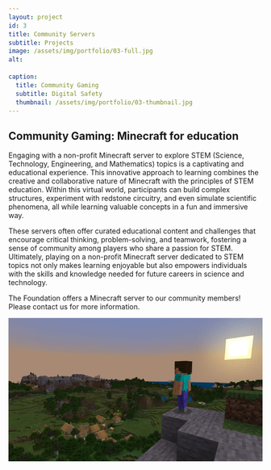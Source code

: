 ```yaml
---
layout: project
id: 3
title: Community Servers
subtitle: Projects
image: /assets/img/portfolio/03-full.jpg
alt: 

caption:
  title: Community Gaming
  subtitle: Digital Safety
  thumbnail: /assets/img/portfolio/03-thumbnail.jpg
---
```


## Community Gaming: Minecraft for education

Engaging with a non-profit Minecraft server to explore STEM (Science, Technology, Engineering, and Mathematics) topics is a captivating and educational experience. This innovative approach to learning combines the creative and collaborative nature of Minecraft with the principles of STEM education. Within this virtual world, participants can build complex structures, experiment with redstone circuitry, and even simulate scientific phenomena, all while learning valuable concepts in a fun and immersive way.

These servers often offer curated educational content and challenges that encourage critical thinking, problem-solving, and teamwork, fostering a sense of community among players who share a passion for STEM. Ultimately, playing on a non-profit Minecraft server dedicated to STEM topics not only makes learning enjoyable but also empowers individuals with the skills and knowledge needed for future careers in science and technology.

The Foundation offers a Minecraft server to our community members! Please contact us for more information.

![Minecraft](/assets/img/sc8d30.jpg)

